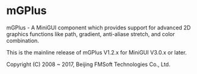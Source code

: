 # mGPlus

mGPlus - A MiniGUI component which provides support for advanced 2D graphics 
functions like path, gradient, anti-aliase stretch, and color combination.

This is the mainline release of mGPlus V1.2.x for MiniGUI V3.0.x or later.

Copyright (C) 2008 ~ 2017, Beijing FMSoft Technologies Co., Ltd.

